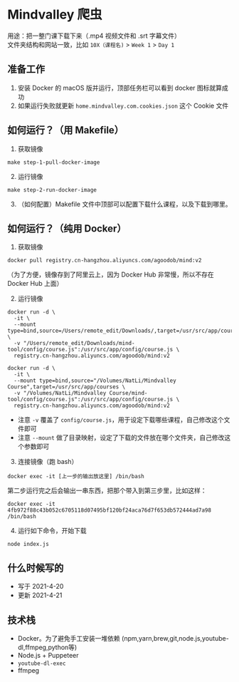 # Mindvalley 爬虫
用途：把一整门课下载下来（.mp4 视频文件和 .srt 字幕文件）  
文件夹结构和网站一致，比如 `10X（课程名)` > `Week 1` > `Day 1`   

## 准备工作
1. 安装 Docker 的 macOS 版并运行，顶部任务栏可以看到 docker 图标就算成功
2. 如果运行失败就更新 `home.mindvalley.com.cookies.json` 这个 Cookie 文件

## 如何运行？（用 Makefile）
1. 获取镜像
```
make step-1-pull-docker-image
```

2. 运行镜像
```
make step-2-run-docker-image
```

3. （如何配置）Makefile 文件中顶部可以配置下载什么课程，以及下载到哪里。

## 如何运行？（纯用 Docker）
1. 获取镜像
```
docker pull registry.cn-hangzhou.aliyuncs.com/agoodob/mind:v2
```
（为了方便，镜像存到了阿里云上，因为 Docker Hub 非常慢，所以不存在 Docker Hub 上面）

2. 运行镜像
```
docker run -d \
  -it \
  --mount type=bind,source=/Users/remote_edit/Downloads/,target=/usr/src/app/courses \
  -v "/Users/remote_edit/Downloads/mind-tool/config/course.js":/usr/src/app/config/course.js \
  registry.cn-hangzhou.aliyuncs.com/agoodob/mind:v2

docker run -d \
  -it \
  --mount type=bind,source="/Volumes/NatLi/Mindvalley Course",target=/usr/src/app/courses \
  -v "/Volumes/NatLi/Mindvalley Course/mind-tool/config/course.js":/usr/src/app/config/course.js \
  registry.cn-hangzhou.aliyuncs.com/agoodob/mind:v2
```
* 注意 `-v` 覆盖了 `config/course.js`，用于设定下载哪些课程，自己修改这个文件即可
* 注意 `--mount` 做了目录映射，设定了下载的文件放在哪个文件夹，自己修改这个参数即可

3. 连接镜像（跑 bash）   
```
docker exec -it [上一步的输出放这里] /bin/bash
```

第二步运行完之后会输出一串东西，把那个带入到第三步里，比如这样：   

```
docker exec -it 4fb972f88c43b052c6705118d07495bf120bf24aca76d7f653db572444ad7a98 /bin/bash
```

4. 运行如下命令，开始下载
```
node index.js
```

## 什么时候写的
* 写于 2021-4-20
* 更新 2021-4-21

## 技术栈
* Docker。为了避免手工安装一堆依赖 (npm,yarn,brew,git,node.js,youtube-dl,ffmpeg,python等) 
* Node.js + Puppeteer
* `youtube-dl-exec`
* ffmpeg
